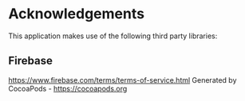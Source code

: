 # Acknowledgements
This application makes use of the following third party libraries:

## Firebase

https://www.firebase.com/terms/terms-of-service.html
Generated by CocoaPods - https://cocoapods.org
